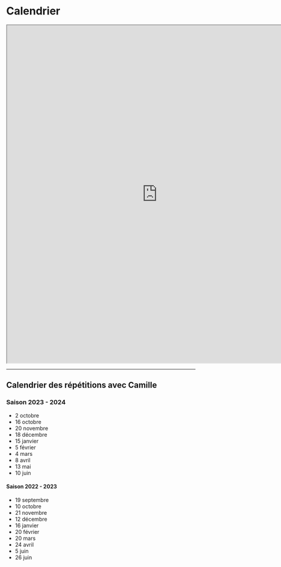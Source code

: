 # Calendrier

<iframe width="800" height="900" src="https://framagenda.org/apps/calendar/embed/DCy2pFPM5dX5tLx4"></iframe>

------

## Calendrier des répétitions avec Camille

### Saison 2023 - 2024

- 2 octobre
- 16 octobre
- 20 novembre
- 18 décembre
- 15 janvier
- 5 février
- 4 mars
- 8 avril
- 13 mai
- 10 juin

#### Saison 2022 - 2023

- 19 septembre
- 10 octobre
- 21 novembre
- 12 décembre
- 16 janvier
- 20 février
- 20 mars
- 24 avril
- 5 juin
- 26 juin
